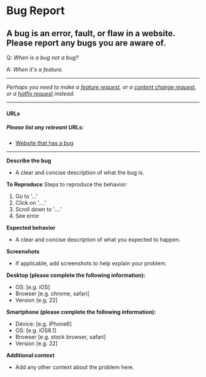 # Bug Report
## A bug is an error, fault, or flaw in a website. Please report any bugs you are aware of.

Q: _When is a bug not a bug?_

A: _When it's a feature._

---

_Perhaps you need to make a [feature request](/feature-request.md), or a [content change request](/content-change-request.md), or a [hotfix request](/hotfix-request.md) instead._

---

#### URLs
##### Please list any relevant URLs:
   * [Website that has a bug](#)

---
**Describe the bug**
  * A clear and concise description of what the bug is.

**To Reproduce**
Steps to reproduce the behavior:
  1. Go to '...'
  2. Click on '....'
  3. Scroll down to '....'
  4. See error

**Expected behavior**
  * A clear and concise description of what you expected to happen.

**Screenshots**
 * If applicable, add screenshots to help explain your problem.

**Desktop (please complete the following information):**
 - OS: [e.g. iOS]
 - Browser [e.g. chrome, safari]
 - Version [e.g. 22]

**Smartphone (please complete the following information):**
 - Device: [e.g. iPhone6]
 - OS: [e.g. iOS8.1]
 - Browser [e.g. stock browser, safari]
 - Version [e.g. 22]

**Additional context**
 * Add any other context about the problem here.

